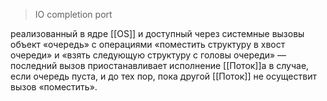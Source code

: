 > IO completion port

реализованный в ядре [[ОS]] и доступный через системные вызовы объект «очередь» с операциями «поместить структуру в хвост очереди» и «взять следующую структуру с головы очереди» — последний вызов приостанавливает исполнение [[Поток]]а в случае, если очередь пуста, и до тех пор, пока другой [[Поток]] не осуществит вызов «поместить».
